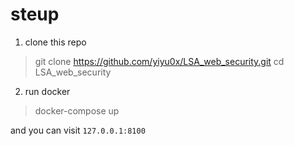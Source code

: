 # steup

1. clone this repo
> git clone https://github.com/yiyu0x/LSA_web_security.git
> cd LSA_web_security

2. run docker
> docker-compose up

and you can visit `127.0.0.1:8100`
